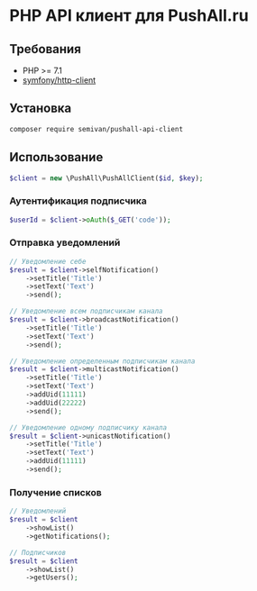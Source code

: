 # PHP API клиент для PushAll.ru

## Требования
* PHP >= 7.1
* [symfony/http-client](https://github.com/symfony/http-client)


## Установка
```sh
composer require semivan/pushall-api-client
```


## Использование
```php
$client = new \PushAll\PushAllClient($id, $key);
```


### Аутентификация подписчика
```php
$userId = $client->oAuth($_GET('code'));
```


### Отправка уведомлений
```php
// Уведомление себе
$result = $client->selfNotification()
    ->setTitle('Title')
    ->setText('Text')
    ->send();

// Уведомление всем подписчикам канала
$result = $client->broadcastNotification()
    ->setTitle('Title')
    ->setText('Text')
    ->send();

// Уведомление определенным подписчикам канала
$result = $client->multicastNotification()
    ->setTitle('Title')
    ->setText('Text')
    ->addUid(11111)
    ->addUid(22222)
    ->send();

// Уведомление одному подписчику канала
$result = $client->unicastNotification()
    ->setTitle('Title')
    ->setText('Text')
    ->addUid(11111)
    ->send();
```


### Получение списков
```php
// Уведомлений
$result = $client
    ->showList()
    ->getNotifications();

// Подписчиков
$result = $client
    ->showList()
    ->getUsers();
```
